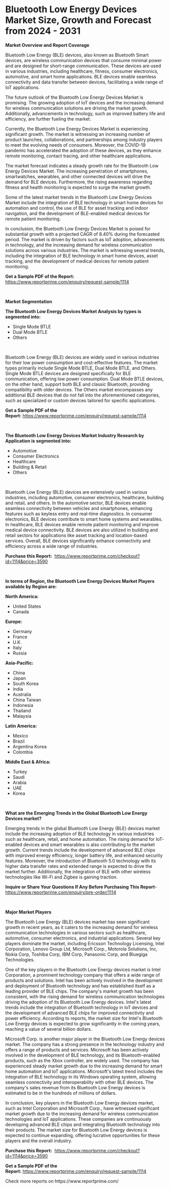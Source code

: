 <p><h1>Bluetooth Low Energy Devices Market Size, Growth and Forecast from 2024 - 2031</h1></p><p><strong>Market Overview and Report Coverage</strong></p>
<p><p>Bluetooth Low Energy (BLE) devices, also known as Bluetooth Smart devices, are wireless communication devices that consume minimal power and are designed for short-range communication. These devices are used in various industries, including healthcare, fitness, consumer electronics, automotive, and smart home applications. BLE devices enable seamless connectivity and data transfer between devices, facilitating a wide range of IoT applications.</p><p>The future outlook of the Bluetooth Low Energy Devices Market is promising. The growing adoption of IoT devices and the increasing demand for wireless communication solutions are driving the market growth. Additionally, advancements in technology, such as improved battery life and efficiency, are further fueling the market.</p><p>Currently, the Bluetooth Low Energy Devices Market is experiencing significant growth. The market is witnessing an increasing number of product launches, collaborations, and partnerships among industry players to meet the evolving needs of consumers. Moreover, the COVID-19 pandemic has accelerated the adoption of these devices, as they enhance remote monitoring, contact tracing, and other healthcare applications.</p><p>The market forecast indicates a steady growth rate for the Bluetooth Low Energy Devices Market. The increasing penetration of smartphones, smartwatches, wearables, and other connected devices will drive the demand for BLE devices. Furthermore, the rising awareness regarding fitness and health monitoring is expected to surge the market growth.</p><p>Some of the latest market trends in the Bluetooth Low Energy Devices Market include the integration of BLE technology in smart home devices for automation and control, the use of BLE for asset tracking and indoor navigation, and the development of BLE-enabled medical devices for remote patient monitoring.</p><p>In conclusion, the Bluetooth Low Energy Devices Market is poised for substantial growth with a projected CAGR of 8.40% during the forecasted period. The market is driven by factors such as IoT adoption, advancements in technology, and the increasing demand for wireless communication solutions across various industries. The market is witnessing several trends, including the integration of BLE technology in smart home devices, asset tracking, and the development of medical devices for remote patient monitoring.</p></p>
<p><strong>Get a Sample PDF of the Report:</strong> <a href="https://www.reportprime.com/enquiry/request-sample/1114">https://www.reportprime.com/enquiry/request-sample/1114</a></p>
<p>&nbsp;</p>
<p><strong>Market Segmentation</strong></p>
<p><strong>The Bluetooth Low Energy Devices Market Analysis by types is segmented into:</strong></p>
<p><ul><li>Single Mode BTLE</li><li>Dual Mode BTLE</li><li>Others</li></ul></p>
<p>&nbsp;</p>
<p><p>Bluetooth Low Energy (BLE) devices are widely used in various industries for their low power consumption and cost-effective features. The market types primarily include Single Mode BTLE, Dual Mode BTLE, and Others. Single Mode BTLE devices are designed specifically for BLE communication, offering low power consumption. Dual Mode BTLE devices, on the other hand, support both BLE and classic Bluetooth, providing compatibility with older devices. The Others market encompasses any additional BLE devices that do not fall into the aforementioned categories, such as specialized or custom devices tailored for specific applications.</p></p>
<p><strong>Get a Sample PDF of the Report:</strong>&nbsp;<a href="https://www.reportprime.com/enquiry/request-sample/1114">https://www.reportprime.com/enquiry/request-sample/1114</a></p>
<p>&nbsp;</p>
<p><strong>The Bluetooth Low Energy Devices Market Industry Research by Application is segmented into:</strong></p>
<p><ul><li>Automotive</li><li>Consumer Electronics</li><li>Healthcare</li><li>Building & Retail</li><li>Others</li></ul></p>
<p>&nbsp;</p>
<p><p>Bluetooth Low Energy (BLE) devices are extensively used in various industries, including automotive, consumer electronics, healthcare, building and retail, and others. In the automotive sector, BLE devices enable seamless connectivity between vehicles and smartphones, enhancing features such as keyless entry and real-time diagnostics. In consumer electronics, BLE devices contribute to smart home systems and wearables. In healthcare, BLE devices enable remote patient monitoring and improve medical device connectivity. BLE devices are also utilized in building and retail sectors for applications like asset tracking and location-based services. Overall, BLE devices significantly enhance connectivity and efficiency across a wide range of industries.</p></p>
<p><strong>Purchase this Report:</strong>&nbsp; <a href="https://www.reportprime.com/checkout?id=1114&price=3590">https://www.reportprime.com/checkout?id=1114&price=3590</a></p>
<p>&nbsp;</p>
<p><strong>In terms of Region, the Bluetooth Low Energy Devices Market Players available by Region are:</strong></p>
<p>
    <p> <strong> North America: </strong>
        <ul>
            <li>United States</li>
            <li>Canada</li>
        </ul>
        </p> 
    <p> <strong> Europe: </strong>
        <ul>
            <li>Germany</li>
            <li>France</li>
            <li>U.K.</li>
            <li>Italy</li>
            <li>Russia</li>
        </ul>
        </p> 
    <p> <strong> Asia-Pacific: </strong>
        <ul>
            <li>China</li>
            <li>Japan</li>
            <li>South Korea</li>
            <li>India</li>
            <li>Australia</li>
            <li>China Taiwan</li>
            <li>Indonesia</li>
            <li>Thailand</li>
            <li>Malaysia</li>
        </ul>
        </p> 
    <p> <strong> Latin America: </strong>
        <ul>
            <li>Mexico</li>
            <li>Brazil</li>
            <li>Argentina Korea</li>
            <li>Colombia</li>
        </ul>
        </p> 
    <p> <strong> Middle East & Africa: </strong>
        <ul>
            <li>Turkey</li>
            <li>Saudi</li>
            <li>Arabia</li>
            <li>UAE</li>
            <li>Korea</li>
        </ul>
    </p>
    </p>
<p>&nbsp;</p>
<p><strong>What are the Emerging Trends in the Global Bluetooth Low Energy Devices market?</strong></p>
<p><p>Emerging trends in the global Bluetooth Low Energy (BLE) devices market include the increasing adoption of BLE technology in various industries such as healthcare, retail, and home automation. The rising demand for IoT-enabled devices and smart wearables is also contributing to the market growth. Current trends include the development of advanced BLE chips with improved energy efficiency, longer battery life, and enhanced security features. Moreover, the introduction of Bluetooth 5.0 technology with its higher data transfer rates and extended range is expected to drive the market further. Additionally, the integration of BLE with other wireless technologies like Wi-Fi and Zigbee is gaining traction.</p></p>
<p><strong>Inquire or Share Your Questions If Any Before Purchasing This Report</strong>- <a href="https://www.reportprime.com/enquiry/pre-order/1114">https://www.reportprime.com/enquiry/pre-order/1114</a></p>
<p>&nbsp;</p>
<p><strong>Major Market Players</strong></p>
<p><p>The Bluetooth Low Energy (BLE) devices market has seen significant growth in recent years, as it caters to the increasing demand for wireless communication technologies in various sectors such as healthcare, automotive, consumer electronics, and industrial applications. Several key players dominate the market, including Ericsson Technology Licensing, Intel Corporation, Lenovo Group Ltd, Microsoft Corp., Motorola Solutions, Inc, Nokia Corp, Toshiba Corp, IBM Corp, Panasonic Corp, and Bluegiga Technologies.</p><p>One of the key players in the Bluetooth Low Energy devices market is Intel Corporation, a prominent technology company that offers a wide range of products and solutions. Intel has been actively involved in the development and deployment of Bluetooth technology and has established itself as a leading provider of BLE chips. The company's market growth has been consistent, with the rising demand for wireless communication technologies driving the adoption of its Bluetooth Low Energy devices. Intel's latest trends include the integration of Bluetooth technology in IoT devices and the development of advanced BLE chips for improved connectivity and power efficiency. According to reports, the market size for Intel's Bluetooth Low Energy devices is expected to grow significantly in the coming years, reaching a value of several billion dollars.</p><p>Microsoft Corp. is another major player in the Bluetooth Low Energy devices market. The company has a strong presence in the technology industry and offers a range of products and services. Microsoft has been actively involved in the development of BLE technology, and its Bluetooth-enabled products, such as the Xbox controller, are widely used. The company has experienced steady market growth due to the increasing demand for smart home automation and IoT applications. Microsoft's latest trend includes the integration of BLE technology in its Windows operating system, allowing seamless connectivity and interoperability with other BLE devices. The company's sales revenue from its Bluetooth Low Energy devices is estimated to be in the hundreds of millions of dollars.</p><p>In conclusion, key players in the Bluetooth Low Energy devices market, such as Intel Corporation and Microsoft Corp., have witnessed significant market growth due to the increasing demand for wireless communication technologies and IoT applications. These companies are continuously developing advanced BLE chips and integrating Bluetooth technology into their products. The market size for Bluetooth Low Energy devices is expected to continue expanding, offering lucrative opportunities for these players and the overall industry.</p></p>
<p><strong>Purchase this Report:</strong>&nbsp;&nbsp;<a href="https://www.reportprime.com/checkout?id=1114&price=3590">https://www.reportprime.com/checkout?id=1114&price=3590</a></p>
<p></p>
<p><strong>Get a Sample PDF of the Report:</strong>&nbsp;<a href="https://www.reportprime.com/enquiry/request-sample/1114">https://www.reportprime.com/enquiry/request-sample/1114</a></p>
<p>Check more reports on https://www.reportprime.com/</p>